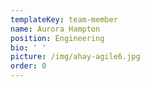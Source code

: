 ```yaml
---
templateKey: team-member
name: Aurora Hampton
position: Engineering
bio: ' '
picture: /img/ahay-agile6.jpg
order: 0
---
```


